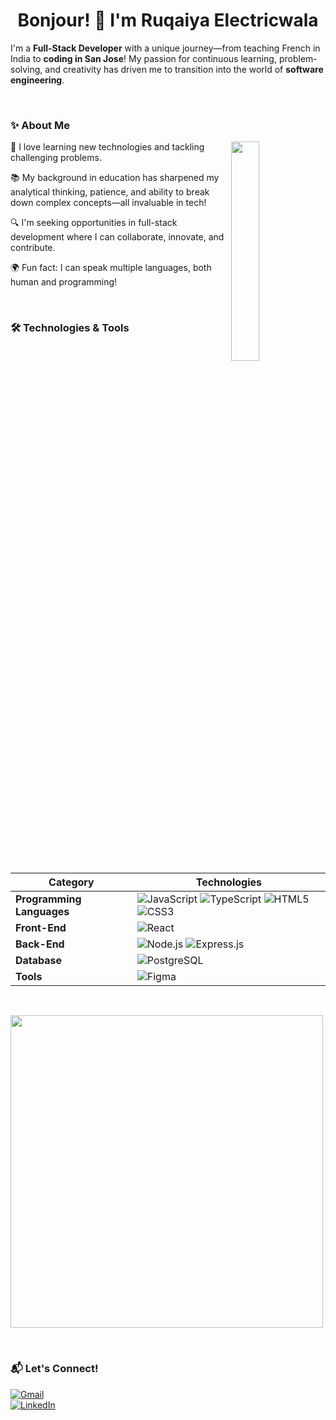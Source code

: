 <h1 align="center"> Bonjour! 👋 I'm Ruqaiya Electricwala </h1>

I'm a **Full-Stack Developer** with a unique journey—from teaching French in India to **coding in San Jose**! My passion for continuous learning, problem-solving, and creativity has driven me to transition into the world of **software engineering**.

&nbsp;
### ✨ About Me

<img src="https://media3.giphy.com/media/v1.Y2lkPTc5MGI3NjExbXJxdms2dzk2Mnc2OXplejdxc3I4Mmhhb205ZzB0cjFmODN2YXNqciZlcD12MV9pbnRlcm5hbF9naWZfYnlfaWQmY3Q9Zw/hpXdHPfFI5wTABdDx9/giphy.gif" align="right" width="30%" style="max-width: 100%; border: none; box-shadow: none;" />


🚀 I love learning new technologies and tackling challenging problems.

📚 My background in education has sharpened my analytical thinking, patience, and ability to break down complex concepts—all invaluable in tech!

🔍 I'm seeking opportunities in full-stack development where I can collaborate, innovate, and contribute.

🌍 Fun fact: I can speak multiple languages, both human and programming!

&nbsp;
### 🛠 Technologies & Tools  

| Category              | Technologies |
|----------------------|----------------------------------------------------------------|
| **Programming Languages** | ![JavaScript][javascript-img] ![TypeScript][typescript-img] ![HTML5][html-img] ![CSS3][css-img] |
| **Front-End**         | ![React][react-img] |
| **Back-End**         | ![Node.js][nodejs-img] ![Express.js][express-img] |
| **Database**         | ![PostgreSQL][postgres-img] |
| **Tools**            | ![Figma][figma-img] |

<!-- Image References -->
[javascript-img]: https://img.shields.io/badge/JavaScript-F7DF1E?style=for-the-badge&logo=javascript&logoColor=black  
[typescript-img]: https://img.shields.io/badge/TypeScript-3178C6?style=for-the-badge&logo=typescript&logoColor=white  
[html-img]: https://img.shields.io/badge/HTML5-E34F26?style=for-the-badge&logo=html5&logoColor=white  
[css-img]: https://img.shields.io/badge/CSS3-1572B6?style=for-the-badge&logo=css3&logoColor=white  
[react-img]: https://img.shields.io/badge/React-000?style=for-the-badge&logo=react&logoColor=61DAFB  
[nodejs-img]: https://img.shields.io/badge/Node.js-68A063?style=for-the-badge&logo=node.js&logoColor=white  
[express-img]: https://img.shields.io/badge/Express.js-444?style=for-the-badge&logo=express&logoColor=white  
[postgres-img]: https://img.shields.io/badge/PostgreSQL-336791?style=for-the-badge&logo=postgresql&logoColor=white  
[figma-img]: https://img.shields.io/badge/Figma-F24E1E?style=for-the-badge&logo=figma&logoColor=white  

&nbsp;

<a href="https://github.com/anuraghazra/github-readme-stats">
  <img src="https://github-readme-stats.vercel.app/api/top-langs/?username=ruqaiyae&layout=compact&theme=default&bg_color=ffffff" width="500px">
</a>


&nbsp;
### 📬 Let's Connect!

[![Gmail][gmail-img]](mailto:ruqaiyaelectricwala@gmail.com)  
[![LinkedIn][linkedin-img]](https://www.linkedin.com/in/ruqaiyaelectricwala)  

<!-- Badge References -->
[gmail-img]: https://img.shields.io/badge/Gmail-D14836?style=for-the-badge&logo=gmail&logoColor=white  
[linkedin-img]: https://img.shields.io/badge/LinkedIn-0077B5?style=for-the-badge&logo=linkedin&logoColor=white  













<!--
**ruqaiyae/ruqaiyae** is a ✨ _special_ ✨ repository because its `README.md` (this file) appears on your GitHub profile.

Here are some ideas to get you started:

- 🔭 I’m currently working on ...
- 🌱 I’m currently learning ...
- 👯 I’m looking to collaborate on ...
- 🤔 I’m looking for help with ...
- 💬 Ask me about ...
- 📫 How to reach me: ...
- 😄 Pronouns: ...
- ⚡ Fun fact: ...
-->
